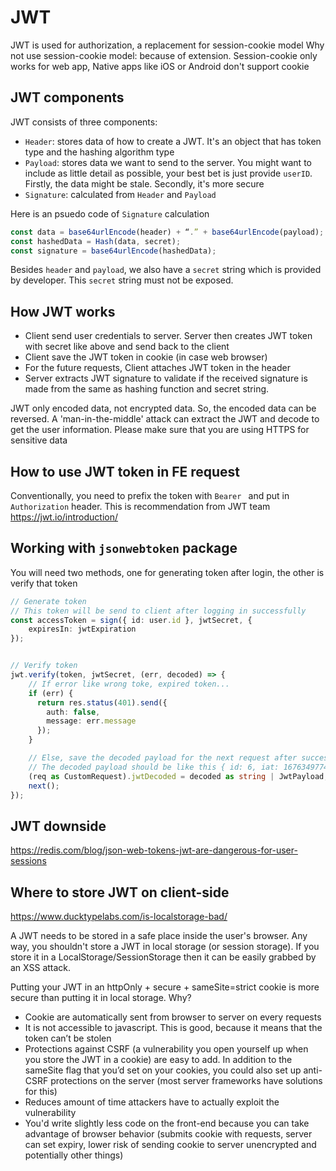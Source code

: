 # JWT

JWT is used for authorization, a replacement for session-cookie model
Why not use session-cookie model: because of extension. Session-cookie only works for web app, Native apps like iOS or Android don't support cookie

## JWT components

JWT consists of three components:

- `Header`: stores data of how to create a JWT. It's an object that has token type and the hashing algorithm type
- `Payload`: stores data we want to send to the server. You might want to include as little detail as possible, your best bet is just provide `userID`. Firstly, the data might be stale. Secondly, it's more secure
- `Signature`: calculated from `Header` and `Payload`

Here is an psuedo code of `Signature` calculation

```js
const data = base64urlEncode(header) + “.” + base64urlEncode(payload);
const hashedData = Hash(data, secret);
const signature = base64urlEncode(hashedData);
```

Besides `header` and `payload`, we also have a `secret` string which is provided by developer. This `secret` string must not be exposed.

## How JWT works

- Client send user credentials to server. Server then creates JWT token with secret like above and send back to the client
- Client save the JWT token in cookie (in case web browser)
- For the future requests, Client attaches JWT token in the header
- Server extracts JWT signature to validate if the received signature is made from the same as hashing function and secret string.

JWT only encoded data, not encrypted data. So, the encoded data can be reversed. A 'man-in-the-middle' attack can extract the JWT and decode to get the user information. Please make sure that you are using HTTPS for sensitive data

## How to use JWT token in FE request

Conventionally, you need to prefix the token with `Bearer ` and put in `Authorization` header. This is recommendation from JWT team <https://jwt.io/introduction/>

## Working with `jsonwebtoken` package

You will need two methods, one for generating token after login, the other is verify that token

```ts
// Generate token
// This token will be send to client after logging in successfully
const accessToken = sign({ id: user.id }, jwtSecret, {
	expiresIn: jwtExpiration
});


// Verify token
jwt.verify(token, jwtSecret, (err, decoded) => {
    // If error like wrong toke, expired token...
    if (err) {
      return res.status(401).send({
        auth: false,
        message: err.message
      });
    }

    // Else, save the decoded payload for the next request after successful login
    // The decoded payload should be like this { id: 6, iat: 1676349774, exp: 1676436174 }
    (req as CustomRequest).jwtDecoded = decoded as string | JwtPayload;
    next();
});
```

## JWT downside

<https://redis.com/blog/json-web-tokens-jwt-are-dangerous-for-user-sessions>

## Where to store JWT on client-side

<https://www.ducktypelabs.com/is-localstorage-bad/>

A JWT needs to be stored in a safe place inside the user's browser. Any way, you shouldn't store a JWT in local storage (or session storage). If you store it in a LocalStorage/SessionStorage then it can be easily grabbed by an XSS attack. 

Putting your JWT in an httpOnly + secure + sameSite=strict cookie is more secure than putting it in local storage. Why?

- Cookie are automatically sent from browser to server on every requests
- It is not accessible to javascript. This is good, because it means that the token can’t be stolen
- Protections against CSRF (a vulnerability you open yourself up when you store the JWT in a cookie) are easy to add. In addition to the sameSite flag that you’d set on your cookies, you could also set up anti-CSRF protections on the server (most server frameworks have solutions for this)
- Reduces amount of time attackers have to actually exploit the vulnerability
- You'd write slightly less code on the front-end because you can take advantage of browser behavior (submits cookie with requests, server can set expiry, lower risk of sending cookie to server unencrypted and potentially other things)
